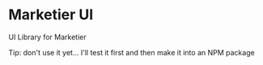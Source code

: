 # Marketier UI

UI Library for Marketier

Tip: don't use it yet... I'll test it first and then make it into an NPM package
